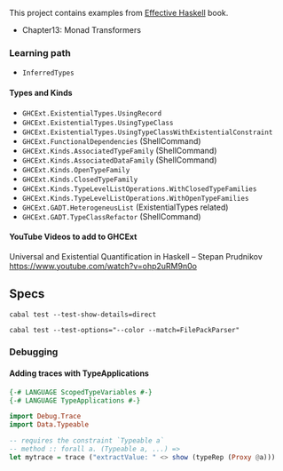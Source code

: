This project contains examples from [Effective Haskell][1] book.

- Chapter13: Monad Transformers

[1]: https://www.pragprog.com/titles/rshaskell/effective-haskell/

### Learning path

- `InferredTypes`

#### Types and Kinds
- `GHCExt.ExistentialTypes.UsingRecord`
- `GHCExt.ExistentialTypes.UsingTypeClass`
- `GHCExt.ExistentialTypes.UsingTypeClassWithExistentialConstraint`
- `GHCExt.FunctionalDependencies` (ShellCommand)
- `GHCExt.Kinds.AssociatedTypeFamily` (ShellCommand)
- `GHCExt.Kinds.AssociatedDataFamily` (ShellCommand)
- `GHCExt.Kinds.OpenTypeFamily`
- `GHCExt.Kinds.ClosedTypeFamily`
- `GHCExt.Kinds.TypeLevelListOperations.WithClosedTypeFamilies`
- `GHCExt.Kinds.TypeLevelListOperations.WithOpenTypeFamilies`
- `GHCExt.GADT.HeterogeneusList` (ExistentialTypes related)
- `GHCExt.GADT.TypeClassRefactor` (ShellCommand)


#### YouTube Videos to add to GHCExt

Universal and Existential Quantification in Haskell – Stepan Prudnikov
https://www.youtube.com/watch?v=ohp2uRM9n0o

## Specs

```
cabal test --test-show-details=direct

cabal test --test-options="--color --match=FilePackParser"
```

### Debugging

#### Adding traces with TypeApplications

```haskell
{-# LANGUAGE ScopedTypeVariables #-}
{-# LANGUAGE TypeApplications #-}

import Debug.Trace
import Data.Typeable

-- requires the constraint `Typeable a`
-- method :: forall a. (Typeable a, ...) =>
let mytrace = trace ("extractValue: " <> show (typeRep (Proxy @a)))
```
